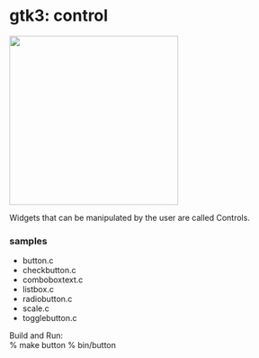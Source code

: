 gtk3: control
===============

<image src="https://raw.githubusercontent.com/ohwada/MAC_cpp_Samples/master/gtk3/screenshots/check_button.png" width="300" /> 

Widgets that can be manipulated by the user are called Controls.

### samples
- button.c
- checkbutton.c
- comboboxtext.c
- listbox.c
- radiobutton.c
- scale.c
- togglebutton.c

Build and Run:  
% make button
% bin/button
